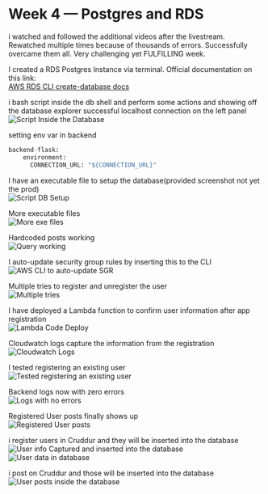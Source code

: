 # Week 4 — Postgres and RDS


i watched and followed the additional videos after the livestream. Rewatched multiple times because of thousands of errors. Successfully overcame them all. Very challenging yet FULFILLING week.

I created a RDS Postgres Instance via terminal. Official documentation on this link:  
[AWS RDS CLI create-database docs](https://docs.aws.amazon.com/cli/latest/reference/rds/create-db-instance.html)   


i bash script inside the db shell and perform some actions and showing off the database explorer successful localhost connection on the left panel  
![Script Inside the Database](assets/week4-database-explorer-postgres-bash.png)  


setting env var in backend  
```py
backend-flask:
    environment:
      CONNECTION_URL: "${CONNECTION_URL}"
```
I have an executable file to setup the database(provided screenshot not yet the prod)  
![Script DB Setup](assets/week4-bin-db-setup.png) 

More executable files  
![More exe files](assets/week4-database-files-added.png)  

Hardcoded posts working  
![Query working](assets/week4-query-working.png) 

I auto-update security group rules by inserting this to the CLI
![AWS CLI to auto-update SGR](assets/week4-script-to-auto-update-SGR.png)  

Multiple tries to register and unregister the user  
![Multiple tries](assets/week4-delete-add-user-on-user-pool-in-cognito.png)  


I have deployed a Lambda function to confirm user information after app registration  
![Lambda Code Deploy](assets/week4-lambda-code-deploy.png) 

Cloudwatch logs capture the information from the registration  
![Cloudwatch Logs](assets/week4-lambda-logs-on-cloudwatch.png) 

I tested registering an existing user  
![Tested registering an existing user](assets/week4-tried-registering-an-existing-user.png)  

Backend logs now with zero errors  
![Logs with no errors](assets/week4-backend-logs-success-no-errors.png)  

Registered User posts finally shows up   
![Registered User posts](assets/week4-cruddur-post-successful.png) 




i register users in Cruddur and they will be inserted into the database  
![User info Captured and inserted into the database](assets/week4-added-user-on-postgres-after-12hrs.png)  
![User data in database](assets/week4-database-files-added.png)   


i post on Cruddur and those will be inserted into the database  
![User posts inside the database](assets/week4-create-new-activities-with-a-database-insert.png) 


